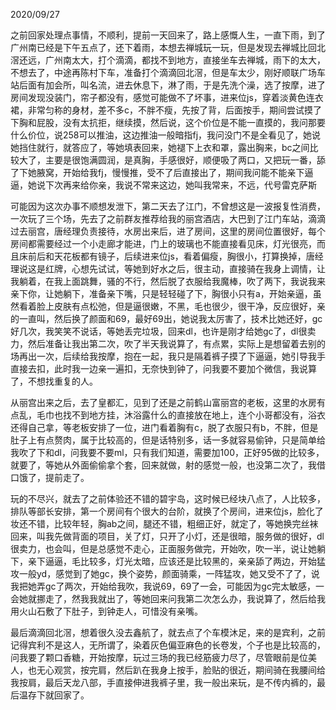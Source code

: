 2020/09/27

之前回家处理点事情，不顺利，提前一天回来了，路上感慨人生，一直下雨，到了广州南已经是下午五点了，还下着雨，本想去禅城玩一玩，但是发现去禅城比回北滘还远，广州南太大，打个滴滴，都找不到地方，直接坐车去禅城，雨下的太大，不想去了，中途再陈村下车，准备打个滴滴回北滘，但是车太少，刚好顺联广场车站后面有加会所，叫名流，进去休息下，淋了雨，于是先洗个澡，选了按摩，进了房间发现没装门，帘子都没有，感觉可能做不了坏事，进来位js，穿着淡黄色连衣裙，非常匀称的身材，差不多c，不胖不瘦，先按了背，后面按手，期间尝试摸了下胸和屁股，没有太抗拒，继续摸，然后说，这个价位是不能一直摸的，我问那要什么价位，说258可以推油，这边推油一般暗指fj，我问没门不是全看见了，她说她挡住就行，就答应了，等她填表回来，她褪下上衣和罩，露出胸来，bc之间比较大了，主要是很饱满圆润，是真胸，手感很好，顺便吸了两口，又把玩一番，舔了下她腋窝，开始给我fj，慢慢推，受不了后直接出了，期间我问能不能亲下逼逼，她说下次再来给你亲，我说不常来这边，她叫我常来，不远，代号雷克萨斯

可能因为这次办事不顺想发泄下，第二天去了江门，不曾想这是一波报复性消费，一次玩了三个场，先去了之前群友推荐给我的丽宫酒店，大巴到了江门车站，滴滴过去丽宫，唐经理负责接待，水房出来后，进了房间，这里的房间位置很好，每个房间都需要经过一个小走廊才能进，门上的玻璃也不能直接看见床，灯光很亮，而且床前后和天花板都有镜子，后续进来位js，看着偏瘦，胸很小，打算换掉，唐经理说这是红牌，心想先试试，等她到好水之后，很主动，直接骑在我身上调情，让我躺着，在我上面跳舞，骚的不行，然后脱了衣服给我魔棒，吹了两下，我说我来亲下你，让她躺下，准备亲下嘴，只是轻轻碰了下，胸很小只有a，开始亲逼，虽然看着脸上皮肤有点松弛，但是逼很嫩，不黑，毛也很少，很干净，反应很好，亲的一直叫，然后换了颜面和69，最好69出，她说我太厉害了，技术比她还好，gc好几次，我笑笑不说话，等她丢完垃圾，回来dl，也许是刚才给她gc了，dl很卖力，然后准备让我出第二次，吹了半天我说算了，有点累，实际上是想留着去别的场再出一次，后续给我按摩，抱在一起，我只是隔着裤子摸了下逼逼，她引导我手直接去扣，此时我一边亲一遍扣，无奈快到钟了，问我要不要加个微信，我说算了，不想找重复的人。

从丽宫出来之后，去了皇都汇，见到了还是之前鹤山富丽宫的老板，这里的水房有点乱，毛巾也找不到地方挂，沐浴露什么的直接放在地上，连个小哥都没有，浴衣还得自己拿，等老板安排了一位，进门看着胸有c，脱了衣服只有b，不胖，但是肚子上有点赘肉，属于比较高的，但是话特别多，话一多就容易偷钟，只是简单给我吹了下和dl，问我要不要ml，只有我们知道，需要加100，正好95做的比较多，就要了，等她从外面偷偷拿个套，回来就做，射的感觉一般，也没第二次了，我借口饿了，提前走了。

玩的不尽兴，就去了之前体验还不错的碧宇岛，这时候已经块八点了，人比较多，排队等部长安排，第一个房间有个很大的台阶，就换了个房间，进来位js，脸化了妆还不错，比较年轻，胸ab之间，腿还不错，粗细正好，就定了，等她换完丝袜回来，叫我先做背面的项目，关了灯，只开了小灯，还是很暗，服务做的很好，dl很卖力，也会叫，但是总感觉不走心，正面服务做完，开始吹，吹一半，说让她躺下，亲下逼逼，毛比较多，灯光太暗，应该还是比较黑的，亲亲舔了两边，开始猛攻一般yd，感觉到了她gc，换个姿势，颜面骑乘，一阵猛攻，她又受不了了，说我把她弄gc了两次，开始给我吹，我说69，69了一会，可能因为gc完太敏感，一会她就挪走了，然我我就出了，等她回来问我第二次怎么办，我说算了，然后给我用火山石敷了下肚子，到钟走人，可惜没有亲嘴。

最后滴滴回北滘，想着很久没去鑫航了，就去点了个车模沐足，来的是宾利，之前记得宾利不是这人，无所谓了，染着灰色偏亚麻色的长卷发，个子也是比较高的，问我要了颗口香糖，开始按摩，玩过三场的我已经筋疲力尽了，尽管眼前是位美人，也无心观赏，按完肩，然后趴在我身上按手，脸贴的很近，期间骑在我腰间给我按肩，最后天龙八部，手直接伸进我裤子里，我一般出来玩，是不传内裤的，最后温存下就回家了。